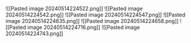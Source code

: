 ![[Pasted image 20240514224522.png]]
![[Pasted image 20240514224542.png]]
![[Pasted image 20240514224547.png]]
![[Pasted image 20240514224635.png]]
![[Pasted image 20240514224658.png]]
![[Pasted image 20240514224716.png]]
![[Pasted image 20240514224743.png]]
